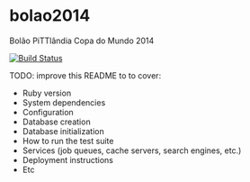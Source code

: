 bolao2014
=========

Bolão PiTTlândia Copa do Mundo 2014

[![Build Status](https://travis-ci.org/rtopitt/bolao2014.svg?branch=master)](https://travis-ci.org/rtopitt/bolao2014)

TODO: improve this README to to cover:

- Ruby version
- System dependencies
- Configuration
- Database creation
- Database initialization
- How to run the test suite
- Services (job queues, cache servers, search engines, etc.)
- Deployment instructions
- Etc
